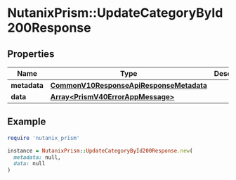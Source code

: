 # NutanixPrism::UpdateCategoryById200Response

## Properties

| Name | Type | Description | Notes |
| ---- | ---- | ----------- | ----- |
| **metadata** | [**CommonV10ResponseApiResponseMetadata**](CommonV10ResponseApiResponseMetadata.md) |  | [optional] |
| **data** | [**Array&lt;PrismV40ErrorAppMessage&gt;**](PrismV40ErrorAppMessage.md) |  | [optional] |

## Example

```ruby
require 'nutanix_prism'

instance = NutanixPrism::UpdateCategoryById200Response.new(
  metadata: null,
  data: null
)
```

